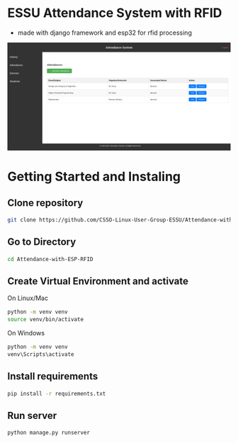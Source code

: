 # ESSU Attendance System with RFID
* made with django framework and esp32 for rfid processing

![alt text](https://github.com/CSSO-Linux-User-Group-ESSU/Attendance-with-ESP-RFID/blob/main/my_page.png?raw=true)

# Getting Started and Instaling
## Clone repository

```bash
git clone https://github.com/CSSO-Linux-User-Group-ESSU/Attendance-with-ESP-RFID.git
```
## Go to Directory

```bash
cd Attendance-with-ESP-RFID
```
## Create Virtual Environment and activate

On Linux/Mac
```bash
python -m venv venv
source venv/bin/activate
```
On Windows
```bash
python -m venv venv
venv\Scripts\activate
```
## Install requirements

```bash
pip install -r requirements.txt
```
## Run server

```bash
python manage.py runserver
```
